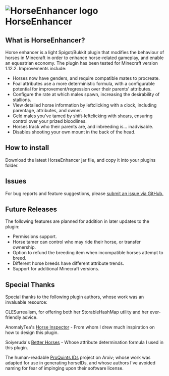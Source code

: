 
#  ![HorseEnhancer logo](https://www.spigotmc.org/data/resource_icons/75/75692.jpg?1583213795)HorseEnhancer 

## What is HorseEnhancer?
Horse enhancer is a light Spigot/Bukkit plugin that modifies the behaviour of horses in Minecraft in order to enhance horse-related gameplay, and enable an equestrian economy.
The plugin has been tested for Minecraft version 1.12.2.
Improvements include:
* Horses now have genders, and require compatible mates to procreate.
* Foal attributes use a more deterministic formula, with a configurable potential for improvement/regression over their parents' attributes.
* Configure the rate at which males spawn, increasing the desirability of stallions.
* View detailed horse information by leftclicking with a clock, including parentage, attributes, and owner.
* Geld males you've tamed by shift-leftclicking with shears, ensuring control over your prized bloodlines.
* Horses track who their parents are, and inbreeding is... inadvisable.
* Disables shooting your own mount in the back of the head.

## How to install
Download the latest HorseEnhancer jar file, and copy it into your plugins folder.

## Issues
For bug reports and feature suggestions, please [submit an issue via GitHub.](https://github.com/Nevakanezah/HorseEnhancer/issues)

## Future Releases
The following features are planned for addition in later updates to the plugin:
* Permissions support.
* Horse tamer can control who may ride their horse, or transfer ownership.
* Option to refund the breeding item when incompatible horses attempt to breed.
* Different horse breeds have different attribute trends.
* Support for additional Minecraft versions.

## Special Thanks
Special thanks to the following plugin authors, whose work was an invaluable resource:

CLESurrealism, for offering both her StorableHashMap utility and her ever-friendly advice.

AnomalyTea's [Horse Inspector](https://github.com/AnomalyTea/Horse-Inspector) - From whom I drew much inspiration on how to design this plugin.

Soiyeruda's [Better Horses](https://www.spigotmc.org/resources/better-horses.2477/) - Whose attribute determination formula I used in this plugin.

The human-readable [ProQuints IDs](https://arxiv.org/html/0901.4016) project on Arxiv; whose work was adapted for use in generating horseIDs, and whose authors I've avoided naming for fear of impinging upon their software license.
